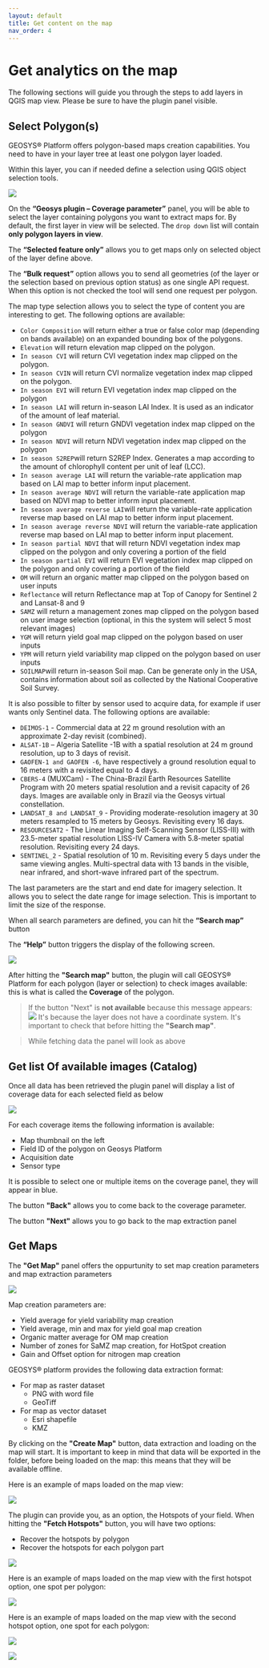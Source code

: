 ```yaml
---
layout: default
title: Get content on the map 
nav_order: 4
---
```


# Get analytics on the map

The following sections will guide you through the steps to add layers in QGIS map view. Please be sure to have the plugin panel visible.

## Select Polygon(s)

GEOSYS® Platform offers polygon-based maps creation capabilities. You need to have in your layer tree at least one polygon layer loaded.

Within this layer, you can if needed define a selection using QGIS object selection tools.

![](https://github.com/GEOSYS/Images/blob/c233061865ec2c20423f05b05aca379e46a0bff7/QGIS/pictures/Coverage_parameters.png)


On the <Strong>“Geosys plugin – Coverage parameter”</Strong> panel, you will be able to select the layer containing polygons you want to extract maps for. By default, the first layer in view will be selected. The `drop down` list will contain <Strong>only polygon layers in view</Strong>.

The <Strong>“Selected feature only”</Strong> allows you to get maps only on selected object of the layer define above.
      

The <Strong>“Bulk request”</Strong> option allows you to send all geometries (of the layer or the selection based on previous option status) as one single API request. When this option is not checked the tool will send one request per polygon. 

The map type selection allows you to select the type of content you are interesting to get. The following options are available: 

-	`Color Composition` will return either a true or false color map (depending on bands available) on an expanded bounding box of the polygons.
-	`Elevation` will return elevation map clipped on the polygon.
-	`In season CVI` will return CVI vegetation index map clipped on the polygon.
-	`In season CVIN` will return CVI normalize vegetation index map clipped on the polygon.
-	`In season EVI` will return EVI vegetation index map clipped on the polygon
-	`In season LAI` will return in-season LAI Index. It is used as an indicator of the amount of leaf material.
-	`In season GNDVI` will return GNDVI vegetation index map clipped on the polygon 
-	`In season NDVI` will return NDVI vegetation index map clipped on the polygon
-	`In season S2REP`will return S2REP Index. Generates a map according to the amount of chlorophyll content per unit of leaf (LCC).
- `In season average LAI` will return the variable-rate application map based on LAI map to better inform input placement.
- `In season average NDVI` will return the variable-rate application map based on NDVI map to better inform input placement.
- `In season average reverse LAI`will return the variable-rate application reverse map based on LAI map to better inform input placement.
- `In season average reverse NDVI` will return the variable-rate application reverse map based on LAI map to better inform input placement.
-	`In season partial NDVI` that will return NDVI vegetation index map clipped on the polygon and only covering a portion of the field
-	`In season partial EVI` will return EVI vegetation index map clipped on the polygon and only covering a portion of the field
-	`OM` will return an organic matter map clipped on the polygon based on user inputs
-	`Reflectance` will return Reflectance map at Top of Canopy for Sentinel 2 and Lansat-8 and 9
-	`SAMZ` will return a management zones map clipped on the polygon based on user image selection (optional, in this the system will select 5 most relevant images)
-	`YGM` will return yield goal map clipped on the polygon based on user inputs
-	`YPM` will return yield variability map clipped on the polygon based on user inputs
-	`SOILMAP`will return in-season Soil map. Can be generate only in the USA, contains information about soil as collected by the National Cooperative Soil Survey.

It is also possible to filter by sensor used to acquire data, for example if user wants only Sentinel data. The following options are available:

-	`DEIMOS-1` - Commercial data at 22 m ground resolution with an approximate 2-day revisit (combined).
-	`ALSAT-1B` – Algeria Satellite -1B with a spatial resolution at 24 m ground resolution, up to 3 days of revisit.
-	`GAOFEN-1 and GAOFEN -6`, have respectively a ground resolution equal to 16 meters with a revisited equal to 4 days.
-	`CBERS-4` (MUXCam) - The China-Brazil Earth Resources Satellite Program with 20 meters spatial resolution and a revisit capacity of 26 days. Images are available only in Brazil via the Geosys virtual constellation.
-	`LANDSAT_8 and LANDSAT_9` - Providing moderate-resolution imagery at 30 meters resampled to 15 meters by Geosys. Revisiting every 16 days.
-	`RESOURCESAT2` - The Linear Imaging Self-Scanning Sensor (LISS-III) with 23.5-meter spatial resolution LISS-IV Camera with 5.8-meter spatial resolution. Revisiting every 24 days.
-	`SENTINEL_2` - Spatial resolution of 10 m. Revisiting every 5 days under the same viewing angles. Multi-spectral data with 13 bands in the visible, near infrared, and short-wave infrared part of the spectrum.



The last parameters are the start and end date for imagery selection. It allows you to select the date range for image selection. This is important to limit the size of the response.

When all search parameters are defined, you can hit the <Strong>“Search map”</Strong> button

The <Strong>“Help”</Strong> button triggers the display of the following screen.

![](https://github.com/GEOSYS/Images/blob/c233061865ec2c20423f05b05aca379e46a0bff7/QGIS/pictures/help_button.png)

After hitting the <Strong>"Search map"</Strong> button, the plugin will call GEOSYS® Platform for each polygon (layer or selection) to check images available: this is what is called the <Strong>Coverage</Strong> of the polygon.

<!-- theme: warning -->
>If the button <Stong>"Next"</Strong> is <Strong>not available</Strong> because this message appears:
>![](https://github.com/GEOSYS/Images/blob/c233061865ec2c20423f05b05aca379e46a0bff7/QGIS/pictures/doc13.png)
>It's because the layer does not have a coordinate system. It's important to check that before hitting the <Strong>"Search map"</Strong>.
> 

>While fetching data the panel will look as above

## Get list Of available images (Catalog)

Once all data has been retrieved the plugin panel will display a list of coverage data for each selected field as below

![](https://github.com/GEOSYS/Images/blob/c233061865ec2c20423f05b05aca379e46a0bff7/QGIS/pictures/doc14.png)

For each coverage items the following information is available:
- Map thumbnail on the left
- Field ID of the polygon on Geosys Platform
- Acquisition date
- Sensor type


It is possible to select one or multiple items on the coverage panel, they will appear in blue.

The button <Strong>"Back"</Strong> allows you to come back to the coverage parameter.

The button <Strong>"Next"</Strong> allows you to go back to the map extraction panel

## Get Maps

The <Strong>"Get Map"</Strong> panel offers the oppurtunity to set map creation parameters and map extraction parameters

![](https://github.com/GEOSYS/Images/blob/c233061865ec2c20423f05b05aca379e46a0bff7/QGIS/pictures/Get_map.png)

Map creation parameters are:
- Yield average for yield variability map creation
- Yield average, min and max for yield goal map creation
- Organic matter average for OM map creation
- Number of zones for SaMZ map creation, for HotSpot creation
- Gain and Offset option for nitrogen map creation

GEOSYS® platform provides the following data extraction format:
- For map as raster dataset
   - PNG with word file
   - GeoTiff
- For map as vector dataset
   - Esri shapefile
   - KMZ

By clicking on the <Strong>"Create Map"</Strong> button, data extraction and loading on the map will start. It is important to keep in mind that data will be exported in the folder, before being loaded on the map: this means that they will be available offline.

Here is an example of maps loaded on the map view:

![](https://github.com/GEOSYS/Images/blob/c233061865ec2c20423f05b05aca379e46a0bff7/QGIS/pictures/map_creation.png)

The plugin can provide you, as an option, the Hotspots of your field. When hitting the <Strong>"Fetch Hotspots"</Strong> button, you will have two options:
- Recover the hotspots by polygon
- Recover the hotspots for each polygon part

![](https://github.com/GEOSYS/Images/blob/c233061865ec2c20423f05b05aca379e46a0bff7/QGIS/pictures/hotspots.png)

Here is an example of maps loaded on the map view with the first hotspot option, one spot per polygon:

![](https://github.com/GEOSYS/Images/blob/c233061865ec2c20423f05b05aca379e46a0bff7/QGIS/pictures/each_polygon.png)

Here is an example of maps loaded on the map view with the second hotspot option, one spot for each polygon:

![](https://github.com/GEOSYS/Images/blob/c233061865ec2c20423f05b05aca379e46a0bff7/QGIS/pictures/all_hotspot.png)


![](https://github.com/GEOSYS/Images/blob/c233061865ec2c20423f05b05aca379e46a0bff7/QGIS/pictures/doc21.png)




